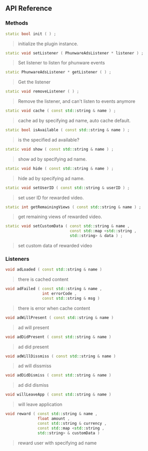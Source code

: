 ## API Reference

### Methods
```cpp
static bool init ( ) ;
```
>  initialize the plugin instance.

```cpp
static void setListener ( PhunwareAdsListener * listener ) ;
```
> Set listener to listen for phunware events

```cpp
static PhunwareAdsListener * getListener ( ) ;
```
> Get the listener

```cpp
static void removeListener ( ) ;
```
> Remove the listener, and can't listen to events anymore

```cpp
static void cache ( const std::string & name ) ;
```
> cache ad by specifying ad name, auto cache default.

```cpp
static bool isAvailable ( const std::string & name ) ;
```
> is the specified ad available?

```cpp
static void show ( const std::string & name ) ;
```
> show ad by specifying ad name.

```cpp
static void hide ( const std::string & name ) ;
```
> hide ad by specifying ad name.

```cpp
static void setUserID ( const std::string & userID ) ;
```
> set user ID for rewarded video.

```cpp
static int getRemainingViews ( const std::string & name ) ;
```
> get remaining views of rewarded video.

```cpp
static void setCustomData ( const std::string & name ,
                            const std::map <std::string ,
                            std::string> & data ) ;
```
> set custom data of rewarded video


### Listeners
```cpp
void adLoaded ( const std::string & name ) 
```
> there is cached content

```cpp
void adFailed ( const std::string & name ,
                int errorCode ,
                const std::string & msg ) 
```
> there is error when cache content

```cpp
void adWillPresent ( const std::string & name ) 
```
> ad will present

```cpp
void adDidPresent ( const std::string & name ) 
```
> ad did present

```cpp
void adWillDissmiss ( const std::string & name ) 
```
> ad will dissmiss

```cpp
void adDidDismiss ( const std::string & name ) 
```
> ad did dismiss

```cpp
void willLeaveApp ( const std::string & name ) 
```
> will leave application

```cpp
void reward ( const std::string & name ,
              float amount ,
              const std::string & currency ,
              const std::map <std::string ,
              std::string> & customData ) 
```
> reward user with specifying ad name


